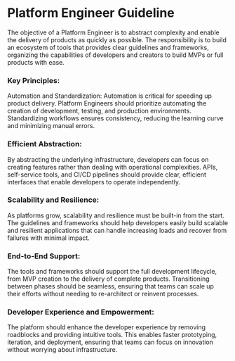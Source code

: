 # Platform Engineer Guideline

The objective of a Platform Engineer is to abstract complexity and enable the delivery of products as quickly as possible. The responsibility is to build an ecosystem of tools that provides clear guidelines and frameworks, organizing the capabilities of developers and creators to build MVPs or full products with ease.

### Key Principles:

Automation and Standardization: Automation is critical for speeding up product delivery. Platform Engineers should prioritize automating the creation of development, testing, and production environments. Standardizing workflows ensures consistency, reducing the learning curve and minimizing manual errors.

### Efficient Abstraction:

By abstracting the underlying infrastructure, developers can focus on creating features rather than dealing with operational complexities. APIs, self-service tools, and CI/CD pipelines should provide clear, efficient interfaces that enable developers to operate independently.

### Scalability and Resilience:

As platforms grow, scalability and resilience must be built-in from the start. The guidelines and frameworks should help developers easily build scalable and resilient applications that can handle increasing loads and recover from failures with minimal impact.

### End-to-End Support:

The tools and frameworks should support the full development lifecycle, from MVP creation to the delivery of complete products. Transitioning between phases should be seamless, ensuring that teams can scale up their efforts without needing to re-architect or reinvent processes.

### Developer Experience and Empowerment:

The platform should enhance the developer experience by removing roadblocks and providing intuitive tools. This enables faster prototyping, iteration, and deployment, ensuring that teams can focus on innovation without worrying about infrastructure.
